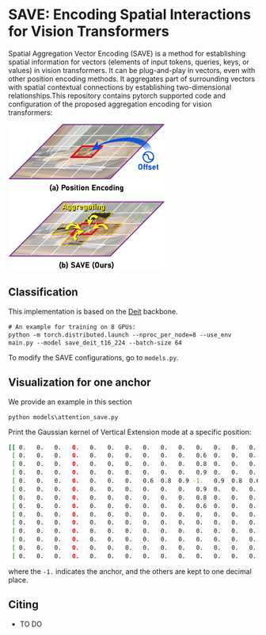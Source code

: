# SAVE: Encoding Spatial Interactions for Vision Transformers

Spatial Aggregation Vector Encoding (SAVE) is a method for establishing spatial information for vectors (elements of input tokens, queries, keys, or values) in vision transformers. It can be plug-and-play in vectors, even with other position encoding methods. It aggregates part of surrounding vectors with spatial contextual connections by establishing two-dimensional relationships.This repository contains pytorch supported code and configuration of the proposed aggregation encoding for vision transformers:

<img src="figs/fig1.png">

## Classification
This implementation is based on the [Deit](https://github.com/facebookresearch/deit) backbone.

```
# An example for training on 8 GPUs:
python -m torch.distributed.launch --nproc_per_node=8 --use_env main.py --model save_deit_t16_224 --batch-size 64
```

To modify the SAVE configurations, go to `models.py`.

## Visualization for one anchor

We provide an example in this section

```
python models\attention_save.py
```

Print the Gaussian kernel of Vertical Extension mode at a specific position:

```bash
[[ 0.   0.   0.   0.   0.   0.   0.   0.   0.   0.   0.   0.   0.   0. ]
 [ 0.   0.   0.   0.   0.   0.   0.   0.   0.   0.   0.6  0.   0.   0. ]
 [ 0.   0.   0.   0.   0.   0.   0.   0.   0.   0.   0.8  0.   0.   0. ]
 [ 0.   0.   0.   0.   0.   0.   0.   0.   0.   0.   0.9  0.   0.   0. ]
 [ 0.   0.   0.   0.   0.   0.   0.   0.6  0.8  0.9 -1.   0.9  0.8  0.6]
 [ 0.   0.   0.   0.   0.   0.   0.   0.   0.   0.   0.9  0.   0.   0. ]
 [ 0.   0.   0.   0.   0.   0.   0.   0.   0.   0.   0.8  0.   0.   0. ]
 [ 0.   0.   0.   0.   0.   0.   0.   0.   0.   0.   0.6  0.   0.   0. ]
 [ 0.   0.   0.   0.   0.   0.   0.   0.   0.   0.   0.   0.   0.   0. ]
 [ 0.   0.   0.   0.   0.   0.   0.   0.   0.   0.   0.   0.   0.   0. ]
 [ 0.   0.   0.   0.   0.   0.   0.   0.   0.   0.   0.   0.   0.   0. ]
 [ 0.   0.   0.   0.   0.   0.   0.   0.   0.   0.   0.   0.   0.   0. ]
 [ 0.   0.   0.   0.   0.   0.   0.   0.   0.   0.   0.   0.   0.   0. ]
 [ 0.   0.   0.   0.   0.   0.   0.   0.   0.   0.   0.   0.   0.   0. ]]
```
where the `-1.` indicates the anchor, and the others are kept to one decimal place. 

## Citing
- TO DO
